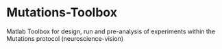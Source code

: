# Mutations-Toolbox
Matlab Toolbox for design, run and pre-analysis of experiments within the Mutations protocol (neuroscience-vision)
